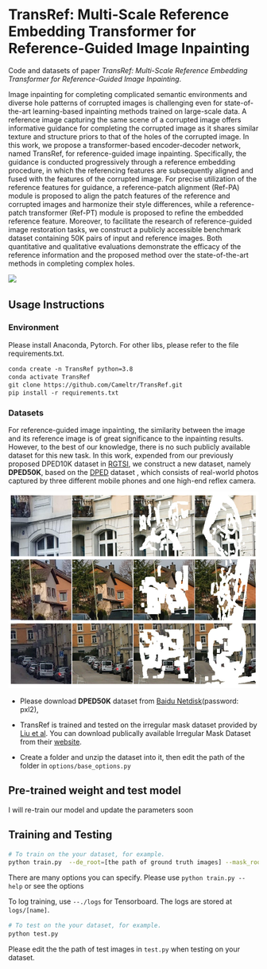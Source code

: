 # TransRef: Multi-Scale Reference Embedding Transformer for Reference-Guided Image Inpainting
 Code and datasets of paper *TransRef: Multi-Scale Reference Embedding Transformer for Reference-Guided Image Inpainting*.
 
Image inpainting for completing complicated semantic environments and diverse hole patterns of corrupted images is challenging even for state-of-the-art learning-based inpainting methods trained on large-scale data. A reference image capturing the same scene of a corrupted image offers informative guidance for completing the corrupted image as it shares similar texture and structure priors to that of the holes of the corrupted image. In this work, we propose a transformer-based encoder-decoder network, named TransRef, for reference-guided image inpainting. Specifically, the guidance is conducted progressively through a reference embedding procedure, in which the referencing features are subsequently aligned and fused with the features of the corrupted image. For precise utilization of the reference features for guidance, a reference-patch alignment (Ref-PA) module is proposed to align the patch features of the reference and corrupted images and harmonize their style differences, while a reference-patch transformer (Ref-PT) module is proposed to refine the embedded reference feature. Moreover, to facilitate the research of reference-guided image restoration tasks, we construct a publicly accessible benchmark dataset containing 50K pairs of input and reference images. Both quantitative and qualitative evaluations demonstrate the efficacy of the reference information and the proposed method over the state-of-the-art methods in completing complex holes.

![](./imgs/framework.png)
 
## Usage Instructions

### Environment
Please install Anaconda, Pytorch. For other libs, please refer to the file requirements.txt.
```
conda create -n TransRef python=3.8
conda activate TransRef
git clone https://github.com/Cameltr/TransRef.git
pip install -r requirements.txt
```
### Datasets
For reference-guided image inpainting, the similarity between the image and its reference image is of great significance to the inpainting results. However, to the best of our knowledge, there is no such publicly available dataset for this new task. In this work, expended from our previously proposed DPED10K dataset in [RGTSI](https://github.com/Cameltr/RGTSI), we construct a new dataset, namely **DPED50K**, based on the [DPED](http://people.ee.ethz.ch/~ihnatova/) dataset , which consists of real-world photos captured by three different mobile phones and one high-end reflex camera.

![](./imgs/dataset.png)

- Please download **DPED50K** dataset from [Baidu Netdisk](https://pan.baidu.com/s/17HmDXmStYRhAErpYjLFkJA)(password: pxl2),

- TransRef is trained and tested on the irregular mask dataset provided by [Liu et al](https://arxiv.org/abs/1804.07723). You can download publically available Irregular Mask Dataset from their [website](http://masc.cs.gmu.edu/wiki/partialconv).

- Create a folder and unzip the dataset into it, then 
 edit the path of the folder in `options/base_options.py`

## Pre-trained weight and test model

I will re-train our model and update the parameters soon

## Training and Testing
```bash
# To train on the your dataset, for example.
python train.py  --de_root=[the path of ground truth images] --mask_root=[the path of mask images] -ref_root=[the path of reference images]
```
There are many options you can specify. Please use `python train.py --help` or see the options

To log training, use `--./logs` for Tensorboard. The logs are stored at `logs/[name]`.

```bash
# To test on the your dataset, for example.
python test.py  
```
Please edit the the path of test images in `test.py` when testing on your dataset.
